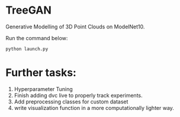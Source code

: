 # TreeGAN
Generative Modelling of 3D Point Clouds on ModelNet10.

Run the command below:
```bash
python launch.py
```
# Further tasks: 
1. Hyperparameter Tuning
2. Finish adding dvc live to properly track experiments.
3. Add preprocessing classes for custom dataset
4. write visualization function in a more computationally lighter way.
